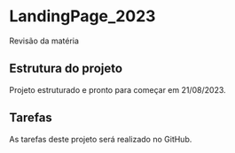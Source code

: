 # LandingPage_2023
Revisão da matéria 

## Estrutura do projeto 
Projeto estruturado e pronto para começar em 21/08/2023.

## Tarefas
As tarefas deste projeto será realizado no GitHub.
